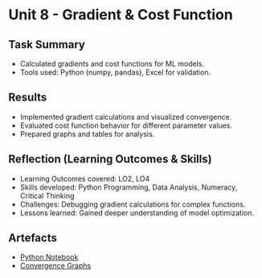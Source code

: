 # Unit 8 - Gradient & Cost Function

## Task Summary
- Calculated gradients and cost functions for ML models.
- Tools used: Python (numpy, pandas), Excel for validation.

## Results
- Implemented gradient calculations and visualized convergence.
- Evaluated cost function behavior for different parameter values.
- Prepared graphs and tables for analysis.

## Reflection (Learning Outcomes & Skills)
- Learning Outcomes covered: LO2, LO4
- Skills developed: Python Programming, Data Analysis, Numeracy, Critical Thinking
- Challenges: Debugging gradient calculations for complex functions.
- Lessons learned: Gained deeper understanding of model optimization.

## Artefacts
- [Python Notebook](../../artefacts/gradient_cost_function.ipynb)
- [Convergence Graphs](../../artefacts/gradient_graphs.png)
